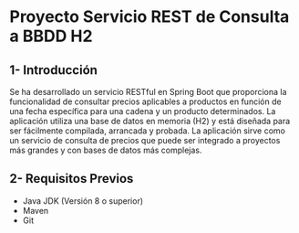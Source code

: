 # Proyecto Servicio REST de Consulta a BBDD H2

## 1- Introducción
Se ha desarrollado un servicio RESTful en Spring Boot que proporciona la funcionalidad de consultar precios aplicables a productos en función de una fecha específica para una cadena y un producto determinados. La aplicación utiliza una base de datos en memoria (H2) y está diseñada para ser fácilmente compilada, arrancada y probada. La aplicación sirve como un servicio de consulta de precios que puede ser integrado a proyectos más grandes y con bases de datos más complejas. 

## 2- Requisitos Previos
* Java JDK (Versión 8 o superior)
* Maven
* Git 